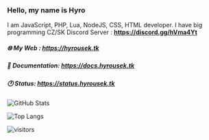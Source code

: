 ### Hello, my name is Hyro
I am JavaScript, PHP, Lua, NodeJS, CSS, HTML developer.
I have big programming CZ/SK Discord Server : **https://discord.gg/hVma4Yt**

##### 🌐 My Web : https://hyrousek.tk
##### 💬 Documentation: https://docs.hyrousek.tk
##### 🕐 Status: https://status.hyrousek.tk

![GitHub Stats](https://github-readme-stats.vercel.app/api?username=xHyroM&show_icons=true&theme=dark)

![Top Langs](https://github-readme-stats.vercel.app/api/top-langs/?username=xHyroM&theme=dark&layout=compact)

 ![visitors](https://visitor-badge.laobi.icu/badge?page_id=xHyroM.xHyroM)
